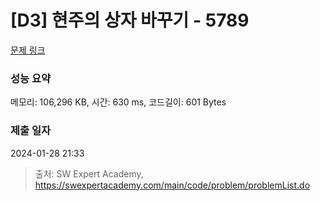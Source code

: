 # [D3] 현주의 상자 바꾸기 - 5789 

[문제 링크](https://swexpertacademy.com/main/code/problem/problemDetail.do?contestProbId=AWYygN36Qn8DFAVm) 

### 성능 요약

메모리: 106,296 KB, 시간: 630 ms, 코드길이: 601 Bytes

### 제출 일자

2024-01-28 21:33



> 출처: SW Expert Academy, https://swexpertacademy.com/main/code/problem/problemList.do